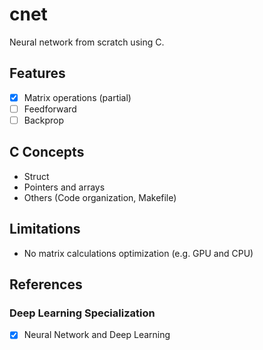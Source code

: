 # cnet
Neural network from scratch using C.

## Features
- [x] Matrix operations (partial)
- [ ] Feedforward
- [ ] Backprop

## C Concepts
- Struct
- Pointers and arrays
- Others (Code organization, Makefile)

## Limitations
- No matrix calculations optimization (e.g. GPU and CPU)

## References
### Deep Learning Specialization
- [x] Neural Network and Deep Learning
